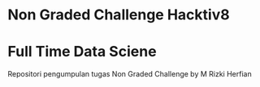 # Non Graded Challenge Hacktiv8
# Full Time Data Sciene

Repositori pengumpulan tugas Non Graded Challenge by M Rizki Herfian
